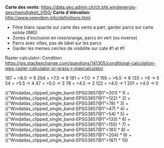 **Carte des vents**: https://data.geo.admin.ch/ch.bfe.windenergie-geschwindigkeit_h150/
**Carte d'élévation**: http://www.opendem.info/definitions.html

- Filtre blanc opacite sur carte des vents a part. garder parcs sur carte solide (IMG)
 - Zones d'exclusion en rose/orange, parcs en vert (ou inverse)
 - Parcs avec villes, pas de label sur les parcs
 - Garder les memes cercles de visibilite sur cate #1 et #1


Raster calculator: Condition
https://gis.stackexchange.com/questions/141305/conditional-calculation-qgis-raster-calculator-or-grass-r-mapcalculator

187 = >8.0  ->  9
204 = >7.5  ->  8
181 = >7.0  ->  7
155 = >6.5  ->  6
133 = >6    ->  5
 54 = >5.5  ->  4
 47 = >5.0  ->  3
 78 = >4.5  ->  2
122 = >4.0  ->  1
201 = <4.0  ->  0

(("Windatlas_clipped_single_band-EPSG3857@1"=201) * 1) + 
(("Windatlas_clipped_single_band-EPSG3857@1"=122) * 2) +
(("Windatlas_clipped_single_band-EPSG3857@1"=78) * 3) +
(("Windatlas_clipped_single_band-EPSG3857@1"=47) * 4) +
(("Windatlas_clipped_single_band-EPSG3857@1"=54) * 5) +
(("Windatlas_clipped_single_band-EPSG3857@1"=133) * 6) +
(("Windatlas_clipped_single_band-EPSG3857@1"=155) * 7) +
(("Windatlas_clipped_single_band-EPSG3857@1"=181) * 8) +
(("Windatlas_clipped_single_band-EPSG3857@1"=204) * 9) +
(("Windatlas_clipped_single_band-EPSG3857@1"=187) * 10)